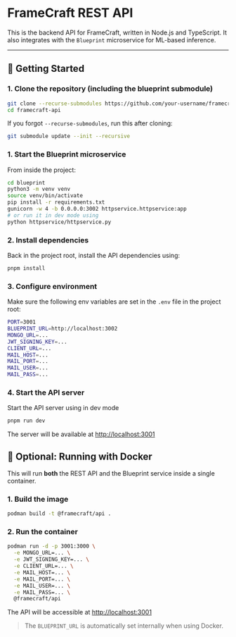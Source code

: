 # FrameCraft REST API

This is the backend API for FrameCraft, written in Node.js and TypeScript. It also integrates with the `Blueprint` microservice for ML-based inference.

---

## 🚀 Getting Started

### 1. Clone the repository (including the blueprint submodule)

```bash
git clone --recurse-submodules https://github.com/your-username/framecraft-api.git
cd framecraft-api
```

If you forgot `--recurse-submodules`, run this after cloning:

```bash
git submodule update --init --recursive
```

### 1. Start the Blueprint microservice

From inside the project:

```bash
cd blueprint
python3 -m venv venv
source venv/bin/activate
pip install -r requirements.txt
gunicorn -w 4 -b 0.0.0.0:3002 httpservice.httpservice:app
# or run it in dev mode using
python httpservice/httpservice.py
```

### 2. Install dependencies

Back in the project root, install the API dependencies using:

```bash
pnpm install
```

### 3. Configure environment

Make sure the following env variables are set in the `.env` file in the project root:

```bash
PORT=3001
BLUEPRINT_URL=http://localhost:3002
MONGO_URL=...
JWT_SIGNING_KEY=...
CLIENT_URL=...
MAIL_HOST=...
MAIL_PORT=...
MAIL_USER=...
MAIL_PASS=...
```

### 4. Start the API server

Start the API server using in dev mode

```bash
pnpm run dev
```

The server will be available at [http://localhost:3001](http://localhost:3001)


## 🐳 Optional: Running with Docker

This will run **both** the REST API and the Blueprint service inside a single container.

### 1. Build the image

```bash
podman build -t @framecraft/api .
```

### 2. Run the container

```bash
podman run -d -p 3001:3000 \
  -e MONGO_URL=... \
  -e JWT_SIGNING_KEY=... \
  -e CLIENT_URL=... \
  -e MAIL_HOST=... \
  -e MAIL_PORT=... \
  -e MAIL_USER=... \
  -e MAIL_PASS=... \
  @framecraft/api
```

The API will be accessible at [http://localhost:3001](http://localhost:3001)

> The `BLUEPRINT_URL` is automatically set internally when using Docker.
